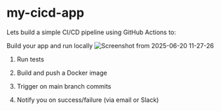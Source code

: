 # my-cicd-app
Lets build a simple CI/CD pipeline using GitHub Actions to:

   Build your app and run locally
    ![Screenshot from 2025-06-20 11-27-26](https://github.com/user-attachments/assets/3e0d1008-fba2-4a58-9921-0e32bf32a6da)

  1. Run tests

  2. Build and push a Docker image

  3. Trigger on main branch commits

  4. Notify you on success/failure (via email or Slack)



